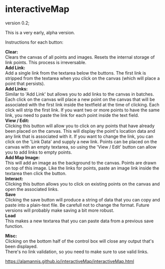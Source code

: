 # interactiveMap
version 0.2;

This is a very early, alpha version.

Instructions for each button:

**Clear:**  
  Clears the canvas of all points and images. Resets the internal storage of link points. This process is irreversable.  
**Add Link:**  
  Add a single link from the textarea below the buttons. The first link is stripped from the textarea when you click on the canvas (which will place a point that persists).  
**Add Links:**  
  Similar to 'Add Link' but allows you to add links to the canvas in batches. Each click on the canvas will place a new point on the canvas that will be associated with the first link inside the textfield at the time of clicking. Each click will strip the first link. If you want two or more points to have the same link, you need to paste the link for each point inside the text field.  
**View / Edit:**  
  Clicking this button will allow you to click on any points that have already been placed on the canvas. This will display the point's location data and any link that is associated with it. If you want to change the link, you can click on the 'Link Data' and supply a new link. Points can be placed on the canvas with an empty textarea, so using the 'View / Edit' button can allow you to add links to empty points.  
**Add Map Image:**  
  This will add an image as the background to the canvas. Points are drawn on top of this image. Like the links for points, paste an image link inside the textarea then click the button.  
**Interact:**  
  Clicking this button allows you to click on existing points on the canvas and open the associated links.    
**Save**  
  Clicking the save button will produce a string of data that you can copy and paste into a plain-text file. Be carefull not to change the format. Future versions will probably make saving a bit more robust.  
**Load**  
  This makes a new textarea that you can paste data from a previous save function.

**Misc:**  
  Clicking on the bottom half of the control box will close any output that's been displayed.  
  There's no link validation, so you need to make sure to use valid links.  

<https://alamannis.github.io/interactiveMap/interactiveMap.html>
